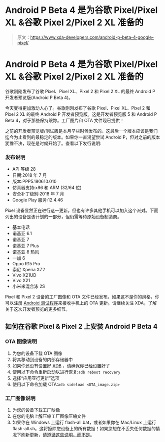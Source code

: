# Android P Beta 4 是为谷歌 Pixel/Pixel XL &谷歌 Pixel 2/Pixel 2 XL 准备的

> 原文：<https://www.xda-developers.com/android-p-beta-4-google-pixel/>

# Android P Beta 4 是为谷歌 Pixel/Pixel XL &谷歌 Pixel 2/Pixel 2 XL 准备的

谷歌刚刚发布了谷歌 Pixel、Pixel XL、Pixel 2 和 Pixel 2 XL 的最终 Android P 开发者预览版(Android P Beta 4)。

今天变得更加激动人心了。谷歌刚刚发布了谷歌 Pixel、Pixel XL、Pixel 2 和 Pixel 2 XL 的最终 Android P 开发者预览版。这是开发者预览版 5 和 Android P Beta 4，对于那些保持跟踪。工厂图片和 OTA 文件现已提供！

之前的开发者预览版/测试版是本月早些时候发布的。这最后一个版本应该是我们迄今为止看到的最稳定的版本。如果你一直渴望尝试 Android P，但对之前的版本犹豫不决，现在是时候开始了。查看以下发行说明:

### 发布说明

*   API 等级 28
*   日期:2018 年 7 月
*   版本:PPP5.180610.010
*   仿真器支持:x86 和 ARM (32/64 位)
*   安全补丁级别:2018 年 7 月
*   Google Play 服务:12.4.46

Pixel 设备显然正在进行这一更新，但也有许多其他手机可以加入这个派对。下面列出的设备是该计划的一部分，但仍需等待原始设备制造商。

*   基本电话
*   诺基亚 6.1
*   诺基亚 7
*   诺基亚 7 Plus
*   诺基亚 8 热风
*   一加 6
*   Oppo R15 Pro
*   索尼 Xperia XZ2
*   Vivo X21UD
*   Vivo X21
*   小米米混合泳 2S

Pixel 和 Pixel 2 设备的工厂图像和 OTA 文件已经发布。如果这不是你的风格，你可以注册 [Android 测试程序](https://www.google.com/android/beta)来接收手机上的 OTA 更新。请继续关注 XDA，了解关于这次开发者预览的更多细节。

## 如何在谷歌 Pixel & Pixel 2 上安装 Android P Beta 4

### OTA 图像说明

1.  为您的设备下载 OTA 图像
2.  将其移动到设备的内部存储器中
3.  如果你还没有设置好 [ADB](https://www.xda-developers.com/install-adb-windows-macos-linux/) ，请确保你已经设置好了
4.  使用以下命令重新启动以进行恢复:`adb reboot recovery`
5.  选择“应用亚行更新”选项
6.  使用以下命令加载 OTA:`adb sideload <OTA_image.zip>`

### 工厂图像说明

1.  为您的设备下载工厂映像
2.  在您的电脑上解压缩工厂图像压缩文件
3.  如果你在 Windows 上运行 flash-all.bat，或者如果你在 Mac/Linux 上运行 flash-all.sh。这将擦除您设备上的所有数据！如果您想在不丢失任何数据的情况下刷新更新，请[遵循这些说明，而不是](https://www.xda-developers.com/flash-monthly-security-update-google-pixel/)。